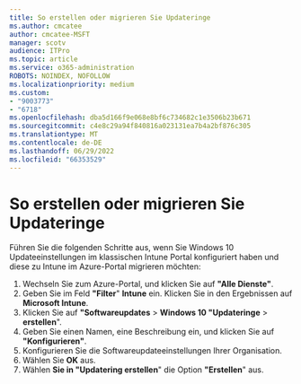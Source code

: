 ```yaml
---
title: So erstellen oder migrieren Sie Updateringe
ms.author: cmcatee
author: cmcatee-MSFT
manager: scotv
audience: ITPro
ms.topic: article
ms.service: o365-administration
ROBOTS: NOINDEX, NOFOLLOW
ms.localizationpriority: medium
ms.custom:
- "9003773"
- "6718"
ms.openlocfilehash: dba5d166f9e068e8bf6c734682c1e3506b23b671
ms.sourcegitcommit: c4e8c29a94f840816a023131ea7b4a2bf876c305
ms.translationtype: MT
ms.contentlocale: de-DE
ms.lasthandoff: 06/29/2022
ms.locfileid: "66353529"
---
```

# <a name="how-to-create-or-migrate-update-rings"></a>So erstellen oder migrieren Sie Updateringe

Führen Sie die folgenden Schritte aus, wenn Sie Windows 10 Updateeinstellungen im klassischen Intune Portal konfiguriert haben und diese zu Intune im Azure-Portal migrieren möchten:

1. Wechseln Sie zum Azure-Portal, und klicken Sie auf **"Alle Dienste"**.
2. Geben Sie im Feld **"Filter**" **Intune** ein. Klicken Sie in den Ergebnissen auf **Microsoft Intune**.
3. Klicken Sie auf **"Softwareupdates** >  **Windows 10 "Updateringe** > **erstellen**".
4. Geben Sie einen Namen, eine Beschreibung ein, und klicken Sie auf **"Konfigurieren"**.
5. Konfigurieren Sie die Softwareupdateeinstellungen Ihrer Organisation.
6. Wählen Sie **OK** aus.
7. Wählen **Sie in "Updatering erstellen**" die Option **"Erstellen**" aus.
